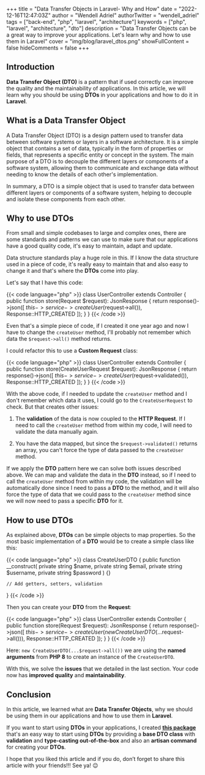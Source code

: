 +++
title = "Data Transfer Objects in Laravel- Why and How"
date = "2022-12-16T12:47:03Z"
author = "Wendell Adriel"
authorTwitter = "wendell_adriel"
tags = ["back-end", "php", "laravel", "architecture"]
keywords = ["php", "laravel", "architecture", "dto"]
description = "Data Transfer Objects can be a great way to improve your applications. Let's learn why and how to use them in Laravel"
cover = "img/blog/laravel_dtos.png"
showFullContent = false
hideComments = false
+++

## Introduction

**Data Transfer Object (DTO)** is a pattern that if used correctly can improve the quality and the maintainability
of applications. In this article, we will learn why you should be using **DTOs** in your applications and how to
do it in **Laravel**.

## What is a Data Transfer Object

A Data Transfer Object (DTO) is a design pattern used to transfer data between software systems or layers
in a software architecture. It is a simple object that contains a set of data, typically in the form of
properties or fields, that represents a specific entity or concept in the system. The main purpose of a DTO
is to decouple the different layers or components of a software system, allowing them to communicate and
exchange data without needing to know the details of each other's implementation.

In summary, a DTO is a simple object that is used to transfer data between different layers or components
of a software system, helping to decouple and isolate these components from each other.

## Why to use DTOs

From small and simple codebases to large and complex ones, there are some standards and patterns we can use to
make sure that our applications have a good quality code, it's easy to maintain, adapt and update.

Data structure standards play a huge role in this. If I know the data structure used in a piece of code, it's
really easy to maintain that and also easy to change it and that's where the **DTOs** come into play.

Let's say that I have this code:

{{< code language="php" >}}
class UserController extends Controller
{
    public function store(Request $request): JsonResponse
    {
        return response()->json([
            $this->service->createUser($request->all()),
            Response::HTTP_CREATED
        ]);
    }
}
{{< /code >}}

Even that's a simple piece of code, if I created it one year ago and now I have to change the `createUser` 
method, I'll probably not remember which data the `$request->all()` method returns.

I could refactor this to use a **Custom Request** class:

{{< code language="php" >}}
class UserController extends Controller
{
    public function store(CreateUserRequest $request): JsonResponse
    {
        return response()->json([
            $this->service->createUser($request->validated()),
            Response::HTTP_CREATED
        ]);
    }
}
{{< /code >}}

With the above code, if I needed to update the `createUser` method and I don't remember which data it uses,
I could go to the `CreateUserRequest` to check. But that creates other issues:

1. The **validation** of the data is now coupled to the **HTTP Request**. If I need to call the `createUser`
method from within my code, I will need to validate the data manually again.

2. You have the data mapped, but since the `$request->validated()` returns an array, you can't force the type
of data passed to the `createUser` method.

If we apply the **DTO** pattern here we can solve both issues described above. We can map and validate the
data in the **DTO** instead, so if I need to call the `createUser` method from within my code, the validation
will be automatically done since I need to pass a **DTO** to the method, and it will also force the type of
data that we could pass to the `createUser` method since we will now need to pass a specific **DTO** for it.

## How to use DTOs

As explained above, **DTOs** can be simple objects to map properties. So the most basic implementation of a
**DTO** would be to create a simple class like this:

{{< code language="php" >}}
class CreateUserDTO
{
    public function __construct(
        private string $name,
        private string $email,
        private string $username,
        private string $password
    ) {}

    // Add getters, setters, validation
}
{{< /code >}}

Then you can create your **DTO** from the **Request**:

{{< code language="php" >}}
class UserController extends Controller
{
    public function store(Request $request): JsonResponse
    {
        return response()->json([
            $this->service->createUser(new CreateUserDTO(...$request->all())),
            Response::HTTP_CREATED
        ]);
    }
}
{{< /code >}}

Here: `new CreateUserDTO(...$request->all())` we are using the **named arguments** from **PHP 8** to create an
instance of the `CreateUserDTO`.

With this, we solve the **issues** that we detailed in the last section. Your code now has **improved quality**
and **maintainability**.

## Conclusion

In this article, we learned what are **Data Transfer Objects**, why we should be using them in our applications
and how to use them in **Laravel**.

If you want to start using **DTOs** in your applications, I created
**[this package](https://github.com/WendellAdriel/laravel-validated-dto)** that's an easy way to start using
**DTOs** by providing a **base DTO class** with **validation** and **type-casting out-of-the-box** and also an **artisan
command** for creating your **DTOs**.

I hope that you liked this article and if you do, don’t forget to share this article with your friends!!! See ya! :wink: